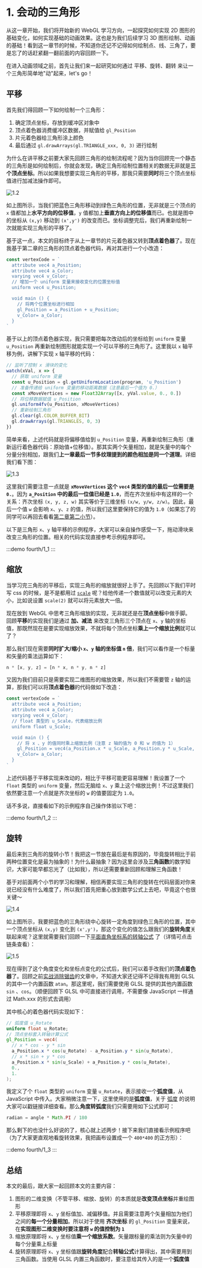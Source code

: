 # 1. 会动的三角形

从这一章开始，我们将开始新的 WebGL 学习方向，一起探究如何实现 2D 图形的基础变化，如何实现基础的动画效果。这也是为我们后续学习 3D 图形绘制、动画的基础！看到这一章节的时候，不知道你还记不记得如何绘制点、线、三角了，要是忘了的话赶紧翻一翻前面的内容回顾一下。

在进入动画领域之前，首先让我们来一起研究如何通过 平移、旋转、翻转 来让一个三角形简单地"动"起来，let's go！

## 平移

首先我们得回顾一下如何绘制一个三角形：
1. 确定顶点坐标，存放到缓冲区对象中
2. 顶点着色器消费缓冲区数据，并赋值给 `gl_Position`
3. 片元着色器给三角形涂上颜色
4. 最后通过 `gl.drawArrays(gl.TRIANGLE_xxx, 0, 3)` 进行绘制

为什么在讲平移之前要大家先回顾三角形的绘制流程呢？因为当你回顾完一个静态的三角形是如何绘制后，你就会发现，确定三角形绘制位置相关的数据无非就是**三个顶点坐标**。所以如果我想要实现三角形的平移，那我只需要**同时**将三个顶点坐标值进行加减法操作即可。

![1.2](../../public/images/fourth/1.2.png)

如上图所示，当我们把蓝色三角形移动到绿色三角形的位置，无非就是三个顶点的 `x` 值都加上**水平方向的位移值**，`y` 值都加上**垂直方向上的位移值**而已。也就是图中的坐标从 `(x,y)` 移动到 `(x',y')` 的改变而已。坐标调整完后，我们再重新绘制一次就能实现三角形的平移了。

基于这一点，本文的目标终于从上一章节的片元着色器又转到**顶点着色器**了。现在我基于第二章的三角形的顶点着色器代码，再对其进行一个小改造：

```js
const vertexCode = `
  attribute vec4 a_Position;
  attribute vec4 a_Color;
  varying vec4 v_Color;
  // 增加一个 uniform 变量来接收变化的位置坐标值
  uniform vec4 u_Position;

  void main () {
    // 将两个位置坐标进行相加
    gl_Position = a_Position + u_Position;
    v_Color= a_Color;
  }
`
```

基于以上的顶点着色器实现，我只需要把每次改动后的坐标给到 `uniform` 变量 `u_Position` 再重新绘制图形就能实现一个可以平移的三角形了。这里我以 `x` 轴平移为例，讲解下实现 `x` 轴平移的代码：

```js
// 监听了控制 x 滑块的变化
watch(xVal, x => {
  // 获取 uniform 变量
  const u_Position = gl.getUniformLocation(program, 'u_Position')
  // 准备传递给 uniform 变量的移动距离数据（注意最后一个值为 0.）
  const xMoveVertices = new Float32Array([x, yVal.value, 0., 0.])
  // 将位移数据赋值 u_Position
  gl.uniform4fv(u_Position, xMoveVertices)
  // 重新绘制三角形
  gl.clear(gl.COLOR_BUFFER_BIT)
  gl.drawArrays(gl.TRIANGLES, 0, 3)
})
```

简单来看，上述代码就是将偏移值给到 `u_Position` 变量，再重新绘制三角形（重新运行着色器代码：原始值+位移值）。那其实两个矢量相加，就是矢量中的每个分量分别相加，跟我们**上一章最后一节多纹理提到的颜色相加是同一个道理**。详细我们看下图：

![1.3](../../public/images/fourth/1.3.png)

这里我们需要注意一点就是 **`xMoveVertices` 这个 `vec4` 类型的值的最后一位需要是 `0.`**。因为 **`a_Position` 中的最后一位值已经是 `1.0`**，而在齐次坐标中有这样的一个关系：齐次坐标 `(x, y, z, w)` 其实等价于三维坐标 `(x/w, y/w, z/w)`。因此，最后一个值 `w` 会影响 `x`、`y`、`z` 的值，所以我们这里要保持它的值为 `1.0`（如果忘了的同学可以再回去看看[第二章第二小节](/content/二、WebGL基础/2.%20WebGL绘制点.html#编写简单的着色器代码)）。

以下是三角形 `x`、`y` 轴平移的示例程序，大家可以亲自操作感受一下，拖动滑块来改变三角形的位置。相关的代码实现直接参考示例程序即可。

:::demo
fourth/1_1
:::

## 缩放

当学习完三角形的平移后，实现三角形的缩放就很好上手了。先回顾以下我们平时写 css 的时候，是不是都用过 [`scale`](https://developer.mozilla.org/en-US/docs/Web/CSS/transform-function/scale) 呢？给他传递一个数值就可以改变元素的大小，比如说设置 `scale(2)` 就可以将元素放大一倍。

现在放到 WebGL 中思考三角形缩放的实现，无非就还是在**顶点坐标**中做手脚。回顾**平移**的实现我们是通过 **加、减法** 来改变三角形三个顶点在 `x`、`y` 轴的坐标值，那既然现在是要实现缩放效果，不就将每个顶点坐标**乘上一个缩放比例**就可以了？

那么我们现在需要**同时扩大/缩小 `x`、`y` 轴的坐标值 `n` 倍**，我们可以看作是一个标量和矢量的乘法运算如下：
```js
n * [x, y, z] = [n * x, n * y, n * z]
```
又因为我们目前只是需要实现二维图形的缩放效果，所以我们不需要管 `z` 轴的运算，那我们可以将**顶点着色器**的代码做如下改造：

```js
const vertexCode = `
  attribute vec4 a_Position;
  attribute vec4 a_Color;
  varying vec4 v_Color;
  // float 类型的 u_Scale，代表缩放比例
  uniform float u_Scale;

  void main () {
    // 将 x 、y 的值同时乘上缩放比例（注意 z 轴的值为 0 和 w 的值为 1）
    gl_Position = vec4(a_Position.x * u_Scale, a_Position.y * u_Scale, 0., 1.);
    v_Color= a_Color;
  }
`
```

上述代码基于平移实现来改动的，相比于平移可能更容易理解！我设置了一个 `float` 类型的 `uniform` 变量，然后无脑给 `x`、`y` 乘上这个缩放比例！不过这里我们依然要注意一个点就是齐次坐标的 `w` 的值要固定为 `1.0`。

话不多说，直接看如下的示例程序自己操作体验以下吧：

:::demo
fourth/1_2
:::

## 旋转

最后来到三角形的旋转小节！我把这一节放在最后是有原因的，毕竟旋转相比于前两种位置变化是最为抽象的！为什么最抽象？因为这里会涉及**三角函数**的数学知识，大家可能早都忘光了（比如我），所以还需要重新回顾和理解三角函数！

基于对前面两个小节的学习和理解，相信再要实现三角形的旋转在代码层面对你来说已经没有什么难度了，所以我们首先把重心放到数学公式上去吧，毕竟这个也很关键～

![1.4](../../public/images/fourth/1.4.png)

如上图所示，我要把蓝色的三角形绕中心旋转一定角度到绿色三角形的位置，其中一个顶点坐标从 `(x,y)` 变化到 `(x',y')`，那这个变化的值怎么跟我们的**旋转角度**关联起来呢？这里就需要我们回顾一下[平面直角坐标系的转轴公式](https://baike.baidu.com/item/%E8%BD%AC%E8%BD%B4%E5%85%AC%E5%BC%8F/22777145) 了（详情可点击链条查看）：

![1.5](../../public/images/fourth/1.5.png)

现在得到了这个角度变化和坐标点变化的公式后，我们可以着手改我们的**顶点着色器**了。回顾之前[实战消除锯齿](/content/三、WebGL颜色和纹理/3.%20实战消除锯齿.html)的文章中，不知道大家还记得不记得我有用到 GLSL 的其中一个内置函数 `atan`。那这里呢，我们需要使用 GLSL 提供的其他内置函数 `sin` 、`cos`。（顺便回顾下 GLSL 中可直接进行调用，不需要像 JavaScript 一样通过 Math.xxx 的形式去调用）

其中核心的着色器代码实现如下：
```GLSL
// 弧度值 u_Rotate
uniform float u_Rotate;
// 顶点坐标套入转轴计算公式
gl_Position = vec4(
  // x * cos - y * sin
  a_Position.x * cos(u_Rotate) - a_Position.y * sin(u_Rotate), 
  // x * sin + y * cos
  a_Position.x * sin(u_Scale) + a_Position.y * cos(u_Rotate), 
  0., 
  1.
);
```

我定义了个 `float` 类型的 `uniform` 变量 `u_Rotate`，表示接收一个**弧度值**，从 JavaScript 中传入。大家稍微注意一下，这里使用的是**弧度值**，关于 [弧度](https://baike.baidu.com/item/%E5%BC%A7%E5%BA%A6/1533188?fromModule=lemma_inlink) 的说明大家可以戳链接详细查看。那么**角度转弧度**我们只需要用如下公式即可：
```js
radian = angle * Math.PI / 180
```

那么剩下的也没什么好说的了，核心就上述两步！接下来我们直接看示例程序吧（为了大家更直观地看旋转效果，我把画布设置成一个 `400*400` 的正方形）：

:::demo
fourth/1_3
:::

## 总结

本文的最后，跟大家一起回顾本文的主要内容：
1. 图形的二维变换（不管平移、缩放、旋转）的本质就是**改变顶点坐标**并重绘图形
2. 平移原理即将 `x`、`y` 坐标值加、减偏移值。并且需要注意两个矢量相加为他们之间的**每一个分量相加**。所以对于使用 **齐次坐标** 的 `gl_Position` 变量来说，在**实现图形二维变换时要注意将 `w` 的值控制为 `1`**
3. 缩放原理即将 `x`、`y` 坐标值**乘一个缩放系数**。矢量跟标量的乘法则为矢量中的每个分量乘上标量
4. 旋转原理即将 `x`、`y` 坐标值跟**旋转角度**配合**转轴公式**计算得出，其中需要用到三角函数。当使用 GLSL 内置三角函数时，要注意给其传入的是一个**弧度值**
